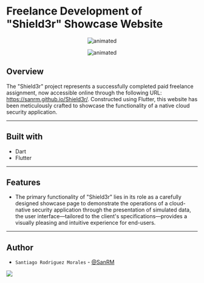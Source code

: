 # Freelance Development of "Shield3r" Showcase Website

<p align="center">
  <img src="https://media.giphy.com/media/v1.Y2lkPTc5MGI3NjExeXV6bHRmNXJwbWxsd3Rqc3NscjRuazZqYXppdzkwbXlxM3ZmOW82cyZlcD12MV9pbnRlcm5hbF9naWZfYnlfaWQmY3Q9Zw/HooqklNXehvnnkDyfR/giphy.gif" alt="animated" />
</p>
<p align="center">
  <img src="https://media.giphy.com/media/v1.Y2lkPTc5MGI3NjExZDc2d294OTd6NnptZm9mamFzcGo1MDQ4YjVsNXUxZTRsZ3VudDM0ZCZlcD12MV9pbnRlcm5hbF9naWZfYnlfaWQmY3Q9Zw/21VlQmAYB1hqnndnGA/giphy.gif" alt="animated" />
</p>

## Overview

The "Shield3r" project represents a successfully completed paid freelance assignment, now accessible online through the following URL: https://sanrm.github.io/Shield3r/. Constructed using Flutter, this website has been meticulously crafted to showcase the functionality of a native cloud security application.

***

## Built with

- Dart
- Flutter

***

## Features

- The primary functionality of "Shield3r" lies in its role as a carefully designed showcase page to demonstrate the operations of a cloud-native security application through the presentation of simulated data, the user interface—tailored to the client's specifications—provides a visually pleasing and intuitive experience for end-users.

***

## Author 

- `Santiago Rodriguez Morales` - [@SanRM](https://github.com/SanRM)

<a href="https://www.linkedin.com/in/santiago-rodr%C3%ADguez-morales-0701161b1">
  <img src="https://img.shields.io/badge/LinkedIn-0077B5?style=for-the-badge&logo=linkedin&logoColor=white">
</a> 
